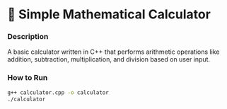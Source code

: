# 🧮 Simple Mathematical Calculator

### Description
A basic calculator written in C++ that performs arithmetic operations like addition, subtraction, multiplication, and division based on user input.

### How to Run
```bash
g++ calculator.cpp -o calculator
./calculator
```